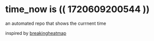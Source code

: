 # time_now is (( 1720609200544 ))

an automated repo that shows the currnent time

inspired by [breakingheatmap](https://github.com/breakingheatmap/breakingheatmap)